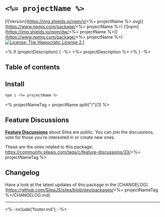 # `<%= projectName %>`

[![Version](https://img.shields.io/npm/v/<%= projectName %>.svg)](https://www.npmjs.com/package/<%= projectName %>) [![npm](https://img.shields.io/npm/dw/<%= projectName %>)](https://www.npmjs.com/package/<%= projectName %>) [![License: The Hippocratic License 2.1](https://img.shields.io/badge/license-The%20Hippocratic%20License%202.1-%23000)](https://github.com/SileaJS/silea/blob/master/LICENSE)

<% if (projectDescription) { -%>
<%= projectDescription %>
<% } -%>

## Table of contents

<!-- toc -->

## Install

```sh
npm i <%= projectName %>
```

<% projectNameTag = projectName.split("/")[1] %>

## Feature Discussions

[**Feature Discussions**](https://community.sileajs.com/c/feature-discussions/33) about Silea are public. You can join the discussions, vote for those you're interested in or create new ones.

These are the ones related to this package: https://community.sileajs.com/tags/c/feature-discussions/33/<%= projectNameTag %>

## Changelog

Have a look at the latest updates of this package in the [CHANGELOG](https://github.com/SileaJS/silea/blob/dev/packages/<%= projectNameTag %>/CHANGELOG.md)

---

<%- include('footer.md'); -%>
